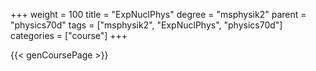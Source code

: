 +++
weight = 100
title = "ExpNuclPhys"
degree = "msphysik2"
parent = "physics70d"
tags = ["msphysik2", "ExpNuclPhys", "physics70d"]
categories = ["course"]
+++

{{< genCoursePage >}}
